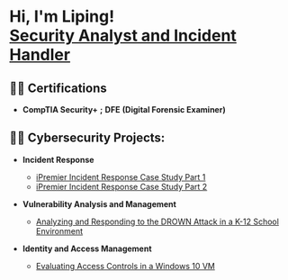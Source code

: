 <h1>Hi, I'm Liping! <br/> <a href=>Security Analyst and Incident Handler</a> </h1>

<h2>👨‍💻 Certifications</h2>

- <b>CompTIA Security+</b> <b>;</b> <b>DFE</b> <b>(Digital Forensic Examiner)</b>
 

<h2>👨‍💻 Cybersecurity Projects:</h2>

- <b>Incident Response</b>
  - [iPremier Incident Response Case Study Part 1](https://1drv.ms/b/c/3d966e12aeeec779/EQX0bZtDJ81KvlNI_OFXAgYBDNBH9WSbymkuv60j-Xj5Rw?e=hg8HVt)
  - [iPremier Incident Response Case Study Part 2](https://1drv.ms/b/c/3d966e12aeeec779/ES2SYvyZtkBPleedxcHphSYBGmmHFR7Z7u31XJ1q_zAoZQ?e=pe0MSK)

- <b>Vulnerability Analysis and Management</b>
  - [Analyzing and Responding to the DROWN Attack in a K-12 School Environment](https://1drv.ms/b/c/3d966e12aeeec779/EcvbvBzH2oRMj6HZlWYs9BoB-HNYB0rQza0X3Jq7ae1UOg?e=m8txCU)
   
- <b>Identity and Access Management</b>
  - [Evaluating Access Controls in a Windows 10 VM](https://1drv.ms/b/c/3d966e12aeeec779/ERPu8Qk1WyhDjafwqr1UFnIBzwiOTJb6Rwk76AjvhB5-eg?e=0Is5rw)
<!--
- <b>SIEM and SOAR PLATFORMS</b>
  - [Splunk vs Wazuh](https://github.com/joshmadakor1/Algorithms-Practice)
  - [Cain and Abel](https://github.com/joshmadakor1/Algorithms-Practice)
- <b>Digital Forensics</b>
  - [Acceptable Use Policy Case](https://github.com/joshmadakor1/4chan-Image-Analysis-Middleware-C964) <b><i>(Potentially NSFW)</b></i>
  - [Mobile Forensics](https://github.com/joshmadakor1/Algorithms-Practice)
- <b>Advanced Data Recovery</b>
  - [Corrupted Drive Case](https://github.com/joshmadakor1/Algorithms-Practice)
  - [RAID 5 Case](https://github.com/joshmadakor1/Algorithms-Practice)
- <b>Java</b>
  - [Port Scanner](https://github.com/joshmadakor1/EncrypterPOC)
- <b>Pentesting</b>
  - [Kali Linux](https://github.com/joshmadakor1/Algorithms-Practice)
  - [Web Goat](https://github.com/joshmadakor1/Algorithms-Practice)
- <b>PowerShell</b>
  - [Active Directory Home Lab](https://github.com/joshmadakor1/Sentinel-Lab)
- <b>Python</b>
  - [Log Analysis](https://github.com/joshmadakor1/Package-Delivery-Pathfinding-Algorithm)

<h2>📺 YouTube Videos</h2>

- [How to get into Cybersecurity Starting From Zero](https://www.youtube.com/watch?v=a83ASGn_V_s)
- [A Day in the Life of a Cybersecurity Anayst](https://www.youtube.com/watch?v=uHy3oM7NnoU)
- [How to Create a KeyLogger (C#)](https://www.youtube.com/watch?v=N-L9hklSlNk)
- [Ransomware Demonstration (C#)](https://www.youtube.com/watch?v=OfvdQeh79s0)
- [Is WGU Legit?](https://www.youtube.com/watch?v=E2MwRWxDBkA)

<h2> 🤳 Connect with me:</h2>

[<img align="left" alt="JoshMadakor | LinkedIn" width="22px" src="https://cdn.jsdelivr.net/npm/simple-icons@v3/icons/linkedin.svg" />][linkedin]
[<img align="left" alt="JoshMadakor | YouTube" width="22px" src="https://cdn.jsdelivr.net/npm/simple-icons@v3/icons/youtube.svg" />][youtube]

[linkedin]: https://linkedin.com/in/joshmadakor
[youtube]: https://www.youtube.com/c/joshmadakor
-->
<!--
**joshmadakor1/joshmadakor1** is a ✨ _special_ ✨ repository because its `README.md` (this file) appears on your GitHub profile.

Here are some ideas to get you started:

- 🔭 I’m currently working on ...
- 🌱 I’m currently learning ...
- 👯 I’m looking to collaborate on ...
- 🤔 I’m looking for help with ...
- 💬 Ask me about ...
- 📫 How to reach me: ...
- 😄 Pronouns: ...
- ⚡ Fun fact: ...
-->
